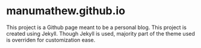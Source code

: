 # manumathew.github.io
This project is a Github page meant to be a personal blog.
This project is created using Jekyll.
Though Jekyll  is used, majority part of the theme used is overriden for customization ease.
